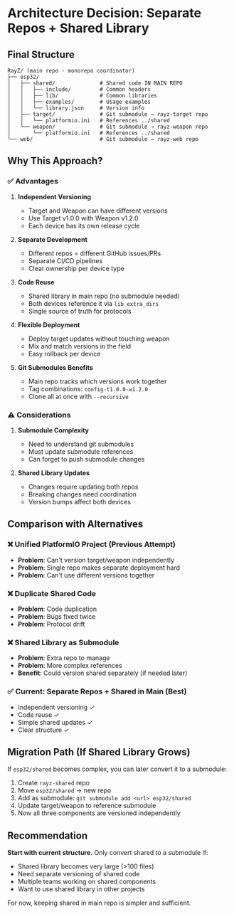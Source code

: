 # Architecture Decision: Separate Repos + Shared Library

## Final Structure

```
RayZ/ (main repo - monorepo coordinator)
├── esp32/
│   ├── shared/              # Shared code IN MAIN REPO
│   │   ├── include/         # Common headers
│   │   ├── lib/             # Common libraries  
│   │   ├── examples/        # Usage examples
│   │   └── library.json     # Version info
│   ├── target/              # Git submodule → rayz-target repo
│   │   └── platformio.ini   # References ../shared
│   └── weapon/              # Git submodule → rayz-weapon repo
│       └── platformio.ini   # References ../shared
└── web/                     # Git submodule → rayz-web repo
```

## Why This Approach?

### ✅ Advantages

1. **Independent Versioning**
   - Target and Weapon can have different versions
   - Use Target v1.0.0 with Weapon v1.2.0
   - Each device has its own release cycle

2. **Separate Development**
   - Different repos = different GitHub issues/PRs
   - Separate CI/CD pipelines
   - Clear ownership per device type

3. **Code Reuse**
   - Shared library in main repo (no submodule needed)
   - Both devices reference it via `lib_extra_dirs`
   - Single source of truth for protocols

4. **Flexible Deployment**
   - Deploy target updates without touching weapon
   - Mix and match versions in the field
   - Easy rollback per device

5. **Git Submodules Benefits**
   - Main repo tracks which versions work together
   - Tag combinations: `config-t1.0.0-w1.2.0`
   - Clone all at once with `--recursive`

### ⚠️ Considerations

1. **Submodule Complexity**
   - Need to understand git submodules
   - Must update submodule references
   - Can forget to push submodule changes

2. **Shared Library Updates**
   - Changes require updating both repos
   - Breaking changes need coordination
   - Version bumps affect both devices

## Comparison with Alternatives

### ❌ Unified PlatformIO Project (Previous Attempt)
- **Problem**: Can't version target/weapon independently
- **Problem**: Single repo makes separate deployment hard
- **Problem**: Can't use different versions together

### ❌ Duplicate Shared Code
- **Problem**: Code duplication
- **Problem**: Bugs fixed twice
- **Problem**: Protocol drift

### ❌ Shared Library as Submodule
- **Problem**: Extra repo to manage
- **Problem**: More complex references
- **Benefit**: Could version shared separately (if needed later)

### ✅ Current: Separate Repos + Shared in Main (Best)
- Independent versioning ✓
- Code reuse ✓
- Simple shared updates ✓
- Clear structure ✓

## Migration Path (If Shared Library Grows)

If `esp32/shared` becomes complex, you can later convert it to a submodule:

1. Create `rayz-shared` repo
2. Move `esp32/shared` → new repo
3. Add as submodule: `git submodule add <url> esp32/shared`
4. Update target/weapon to reference submodule
5. Now all three components are versioned independently

## Recommendation

**Start with current structure.** Only convert shared to a submodule if:
- Shared library becomes very large (>100 files)
- Need separate versioning of shared code
- Multiple teams working on shared components
- Want to use shared library in other projects

For now, keeping shared in main repo is simpler and sufficient.
